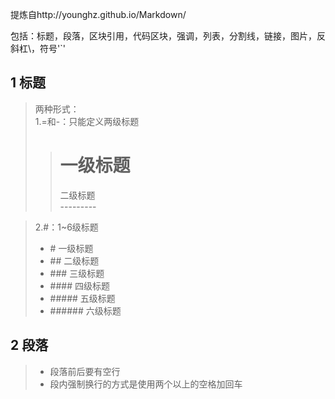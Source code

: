 
提炼自http://younghz.github.io/Markdown/

包括：标题，段落，区块引用，代码区块，强调，列表，分割线，链接，图片，反斜杠\，符号'`'

## 1 标题

>两种形式：   
>1.=和-：只能定义两级标题   
>>一级标题   
>>=========   
>>二级标题   
>>\---------

>2.#：1~6级标题   
>- \# 一级标题    
>- \## 二级标题    
>- \### 三级标题    
>- \#### 四级标题    
>- \##### 五级标题    
>- \###### 六级标题

## 2 段落

>
>- 段落前后要有空行   
>- 段内强制换行的方式是使用两个以上的空格加回车
